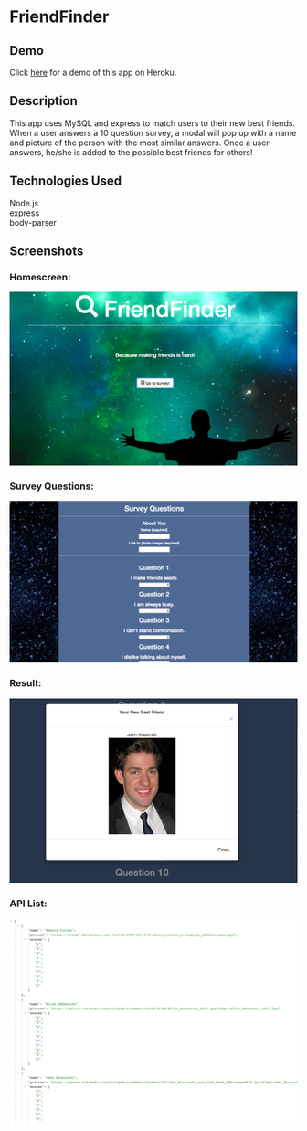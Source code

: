# FriendFinder

## Demo
Click [here](https://hidden-sands-54999.herokuapp.com/) for a demo of this app on Heroku. 

## Description
This app uses MySQL and express to match users to their new best friends. When a user answers a 10 question survey, a modal will pop up with a name and picture of the person with the most similar answers. Once a user answers, he/she is added to the possible best friends for others!

## Technologies Used
Node.js <br>
express <br>
body-parser 

## Screenshots
### Homescreen:
![homescreen](https://github.com/melissarburnham/FriendFinder/blob/master/app/public/assets/images/Screen%20Shot%202018-04-21%20at%2010.45.35%20AM.png "Homescreen")
### Survey Questions:
![survey](https://github.com/melissarburnham/FriendFinder/blob/master/app/public/assets/images/Screen%20Shot%202018-04-21%20at%2010.45.48%20AM.png "survey")
### Result:
![result](https://github.com/melissarburnham/FriendFinder/blob/master/app/public/assets/images/Screen%20Shot%202018-04-21%20at%2010.46.37%20AM.png "result")
### API List:
![api](https://github.com/melissarburnham/FriendFinder/blob/master/app/public/assets/images/Screen%20Shot%202018-04-21%20at%2010.46.47%20AM.png "api list")



